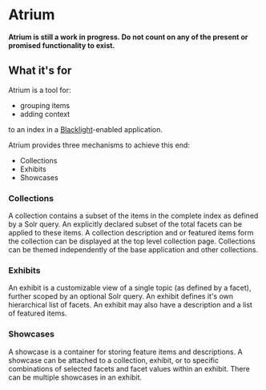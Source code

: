 Atrium
======

__Atrium is still a work in progress. Do not count on any of the present or promised functionality to exist.__

What it's for
-------------

Atrium is a tool for:

  - grouping items
  - adding context

to an index in a [Blacklight][1]-enabled application.

Atrium provides three mechanisms to achieve this end:

  - Collections
  - Exhibits
  - Showcases

### Collections
A collection contains a subset of the items in the complete index as defined by a Solr query. An explicitly declared subset of the total facets can be applied to these items. A collection description and or featured items form the collection can be displayed at the top level collection page. Collections can be themed independently of the base application and other collections.

### Exhibits
An exhibit is a customizable view of a single topic (as defined by a facet), further scoped by an optional Solr query. An exhibit defines it's own hierarchical list of facets. An exhibit may also have a description and a list of featured items.

### Showcases
A showcase is a container for storing feature items and descriptions. A showcase can be attached to a collection, exhibit, or to specific combinations of selected facets and facet values within an exhibit. There can be multiple showcases in an exhibit.


 [1]: https://github.com/projectblacklight/blacklight
